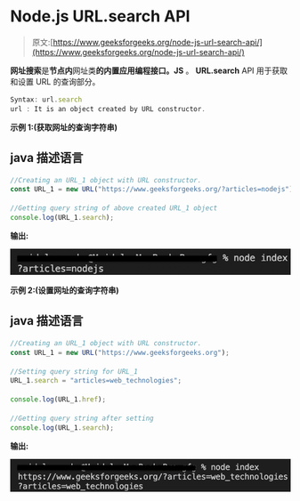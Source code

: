 # Node.js URL.search API

> 原文:[https://www.geeksforgeeks.org/node-js-url-search-api/](https://www.geeksforgeeks.org/node-js-url-search-api/)

**网址搜索**是**节点内**网址类**的内置应用编程接口。JS** 。
**URL.search** API 用于获取和设置 URL 的查询部分。

```js
Syntax: url.search
url : It is an object created by URL constructor.
```

**示例 1:(获取网址的查询字符串)**

## java 描述语言

```js
//Creating an URL_1 object with URL constructor.
const URL_1 = new URL("https://www.geeksforgeeks.org/?articles=nodejs");

//Getting query string of above created URL_1 object
console.log(URL_1.search);
```

**输出:**

![](img/f5d69587200d47f9d112ac28280032ca.png)

**示例 2:(设置网址的查询字符串)**

## java 描述语言

```js
//Creating an URL_1 object with URL constructor.
const URL_1 = new URL("https://www.geeksforgeeks.org");

//Setting query string for URL_1
URL_1.search = "articles=web_technologies";

console.log(URL_1.href);

//Getting query string after setting 
console.log(URL_1.search);
```

**输出:**

![](img/bdeb37990395a9a37ca9412a77203b48.png)